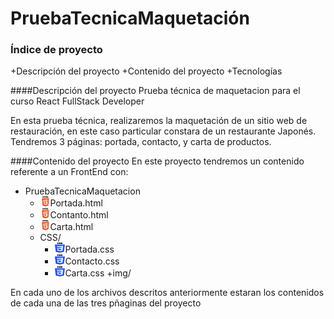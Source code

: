 # PruebaTecnicaMaquetación
### Índice de proyecto
+Descripción del proyecto
+Contenido del proyecto
+Tecnologías

####Descripción del proyecto
Prueba técnica de maquetacion para el curso React FullStack Developer

En esta prueba técnica, realizaremos la maquetación de un sitio web de restauración, en este caso particular constara de un restaurante Japonés.
Tendremos 3 páginas: portada, contacto, y carta de productos.

####Contenido del proyecto
En este proyecto tendremos un contenido referente a un FrontEnd con:
+ PruebaTecnicaMaquetacion
  + ![](https://github.com/gonzalouli/PruebaTecnicaMaquetacion/blob/main/img/htmlicon.png)Portada.html
  + ![](https://github.com/gonzalouli/PruebaTecnicaMaquetacion/blob/main/img/htmlicon.png)Contanto.html
  + ![](https://github.com/gonzalouli/PruebaTecnicaMaquetacion/blob/main/img/htmlicon.png)Carta.html
  + CSS/
    + ![](https://github.com/gonzalouli/PruebaTecnicaMaquetacion/blob/main/img/cssicon.png)Portada.css
    + ![](https://github.com/gonzalouli/PruebaTecnicaMaquetacion/blob/main/img/cssicon.png)Contacto.css
    + ![](https://github.com/gonzalouli/PruebaTecnicaMaquetacion/blob/main/img/cssicon.png)Carta.css
  +img/

En cada uno de los archivos descritos anteriormente estaran los contenidos de cada una de las tres pñaginas del proyecto
